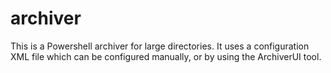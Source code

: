 # archiver

This is a Powershell archiver for large directories. It uses a configuration XML file which can be configured manually, or by using the ArchiverUI tool.


